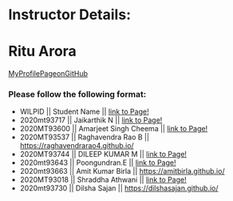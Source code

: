 # Instructor Details: #
# Ritu Arora #
[MyProfilePageonGitHub](https://ritubits.github.io/)

### Please follow the following format: ###
* WILPID ||     Student Name ||        [link to Page!](http://google.com)
* 2020mt93717 || Jaikarthik N ||  [link to Page!](https://2020mt93717.github.io/)
* 2020MT93600 || Amarjeet Singh Cheema || [link to Page!](https://ajscheema.github.io/)
* 2020MT93537 || Raghavendra Rao B ||  https://raghavendrarao4.github.io/ 
* 2020MT93744 || DILEEP KUMAR M || [link to Page!](https://kumarayil.github.io/)
* 2020mt93643 || Poongundran.E ||   [link to Page!](https://poongundra.github.io/)
* 2020mt93663	|| Amit Kumar Birla	||	https://amitbirla.github.io/
* 2020MT93018 || Shraddha Athwani || [link to Page!](https://shraddhaathwani.github.io/)
* 2020mt93730 || Dilsha Sajan || https://dilshasajan.github.io/

